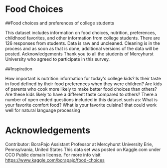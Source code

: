 # Food Choices 

##Food choices and preferences of college students

This dataset includes information on food choices, nutrition, preferences, childhood favorites, and other information from college students. There are 126 responses from students. Data is raw and uncleaned. Cleaning is in the process and as soon as that is done, additional versions of the data will be posted. Acknowledgements
Thank you to all the students of Mercyhurst University who agreed to participate in this survey.

##Inspiration

How important is nutrition information for today's college kids? Is their taste in food defined by their food preferences when they were children? Are kids of parents who cook more likely to make better food choices than others? Are these kids likely to have a different taste compared to others? There a number of open ended questions included in this dataset such as: What is your favorite comfort food? What is your favorite cuisine? that could work well for natural language processing

# Acknowledgements
Contributor: BoraPajo
			 Assistant Professor at Mercyhurst University
			 Erie, Pennsylvania, United States
This data set was posted on Kaggle.com under CCO Public domain license. For more info visit https://www.kaggle.com/borapajo/food-choices